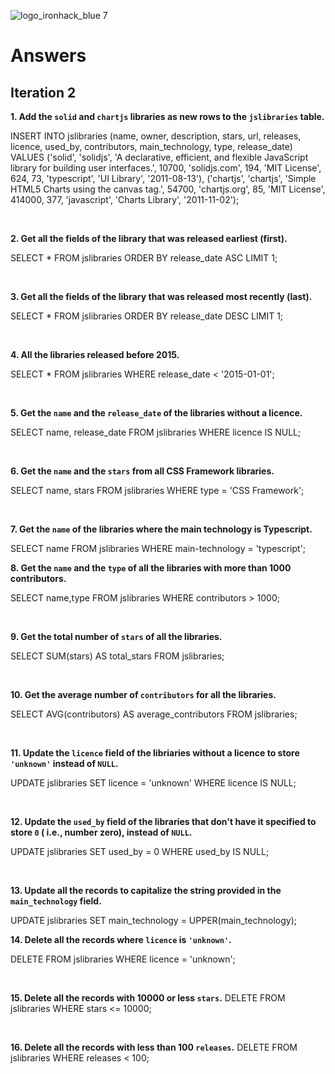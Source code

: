 ![logo_ironhack_blue 7](https://user-images.githubusercontent.com/23629340/40541063-a07a0a8a-601a-11e8-91b5-2f13e4e6b441.png)

# Answers

## Iteration 2

**1. Add the `solid` and `chartjs` libraries as new rows to the `jslibraries` table.**

INSERT INTO jslibraries (name, owner, description, stars, url, releases, licence, used_by, contributors, main_technology, type, release_date)
VALUES
  ('solid', 'solidjs', 'A declarative, efficient, and flexible JavaScript library for building user interfaces.', 10700, 'solidjs.com', 194, 'MIT License', 624, 73, 'typescript', 'UI Library', '2011-08-13'),
  ('chartjs', 'chartjs', 'Simple HTML5 Charts using the canvas tag.', 54700, 'chartjs.org', 85, 'MIT License', 414000, 377, 'javascript', 'Charts Library', '2011-11-02');


<br>

**2. Get all the fields of the library that was released earliest (first).**

SELECT * FROM jslibraries ORDER BY release_date ASC LIMIT 1;


<br>

**3. Get all the fields of the library that was released most recently (last).**

SELECT * FROM jslibraries ORDER BY release_date DESC LIMIT 1;


<br>

**4. All the libraries released before 2015.**

SELECT * FROM jslibraries WHERE release_date < '2015-01-01';

<br>

**5. Get the `name` and the `release_date` of the libraries without a licence.**

SELECT name, release_date FROM jslibraries WHERE licence IS NULL;

<br>

**6. Get the `name` and the `stars` from all CSS Framework libraries.**

SELECT name, stars FROM jslibraries WHERE type = 'CSS Framework';


<br>

**7. Get the `name` of the libraries where the main technology is Typescript.**

SELECT name FROM jslibraries WHERE main-technology = 'typescript';
<br>

**8. Get the `name` and the `type` of all the libraries with more than 1000 contributors.**

SELECT name,type FROM jslibraries WHERE contributors > 1000;

<br>

**9. Get the total number of `stars` of all the libraries.**

SELECT SUM(stars) AS total_stars FROM jslibraries;

<br>

**10. Get the average number of `contributors` for all the libraries.**

SELECT AVG(contributors) AS average_contributors FROM jslibraries;

<br>

**11. Update the `licence` field of the libriaries without a licence to store `'unknown'` instead of `NULL`.**

UPDATE jslibraries SET licence = 'unknown' WHERE licence IS NULL;

<br>

**12. Update the `used_by` field of the libraries that don't have it specified to store `0` ( i.e., number zero), instead of `NULL`.**

UPDATE jslibraries SET used_by = 0 WHERE used_by IS NULL;

<br>

**13. Update all the records to capitalize the string provided in the `main_technology` field.**

UPDATE jslibraries 
SET main_technology = UPPER(main_technology);
<br>

**14. Delete all the records where `licence` is `'unknown'`.**

DELETE FROM jslibraries WHERE licence = 'unknown';

<br>

**15. Delete all the records with 10000 or less `stars`.**
DELETE FROM jslibraries WHERE stars <= 10000;

<br>

**16. Delete all the records with less than 100 `releases`.**
DELETE FROM jslibraries WHERE releases < 100;

<br>
